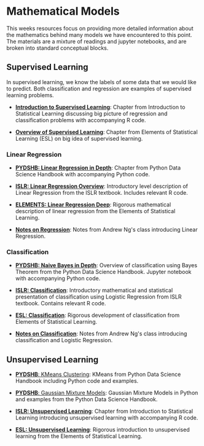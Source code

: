 # Mathematical Models

This weeks resources focus on providing more detailed information about the mathematics behind many models we have encountered to this point.  The materials are a mixture of readings and jupyter notebooks, and are broken into standard conceptual blocks.

## Supervised Learning

In supervised learning, we know the labels of some data that we would like to predict.  Both classification and regression are examples of supervised learning problems.

- [**Introduction to Supervised Learning**](supervised/01-Overview-of-Regression-Classification.pdf): Chapter from Introduction to Statistical Learning discussing big picture of regression and classification problems with accompanying R code.

- [**Overview of Supervised Learning**](supervised/ESL_supervised.pdf): Chapter from Elements of Statistical Learning (ESL) on big idea of supervised learning.

### Linear Regression

- [**PYDSHB: Linear Regression in Depth**](regression/05_06_Linear_Regression.ipynb): Chapter from Python Data Science Handbook with accompanying Python code.

- [**ISLR: Linear Regression Overview**](regression/ISLR_regression.pdf): Introductory level description of Linear Regression from the ISLR textbook.  Includes relevant R code.

- [**ELEMENTS: Linear Regression Deep**](regression/ESL_regression): Rigorous mathematical description of linear regression from the Elements of Statistical Learning.

- [**Notes on Regression**](regression/ng-regression-notes.pdf): Notes from Andrew Ng's class introducing Linear Regression.

### Classification

- [**PYDSHB: Naive Bayes in Depth**](classification/05_05_Naive_Bayes.ipynb): Overview of classification using Bayes Theorem from the Python Data Science Handbook.  Jupyter notebook with accompanying Python code.

- [**ISLR: Classification**](classification/ISLR_classification.pdf): Introductory mathematical and statistical presentation of classification using Logistic Regression from ISLR textbook.  Contains relevant R code.

- [**ESL: Classification**](classification/ESL_classification.pdf): Rigorous development of classification from Elements of Statistical Learning.

- [**Notes on Classification**](classification/ng-classification-notes.pdf): Notes from Andrew Ng's class introducing classification and Logistic Regression.

## Unsupervised Learning

- [**PYDSHB**: KMeans Clustering](https://colab.research.google.com/github/jakevdp/PythonDataScienceHandbook/blob/master/notebooks/05.11-K-Means.ipynb): KMeans from Python Data Science Handbook including Python code and examples.

- [**PYDSHB**: Gaussian Mixture Models](https://colab.research.google.com/github/jakevdp/PythonDataScienceHandbook/blob/master/notebooks/05.12-Gaussian-Mixtures.ipynb): Gaussian Mixture Models in Python and examples from the Python Data Science Handbook.

- [**ISLR: Unsupervised Learning**](unsupervised/ISLR_unsupervised.pdf): Chapter from Introduction to Statistical Learning introducing unsupervised learning with accompanying R code.

- [**ESL: Unsupervised Learning**](unsupervised/ESL_unsupervised.pdf): Rigorous introduction to unsupervised learning from the Elements of Statistical Learning.
